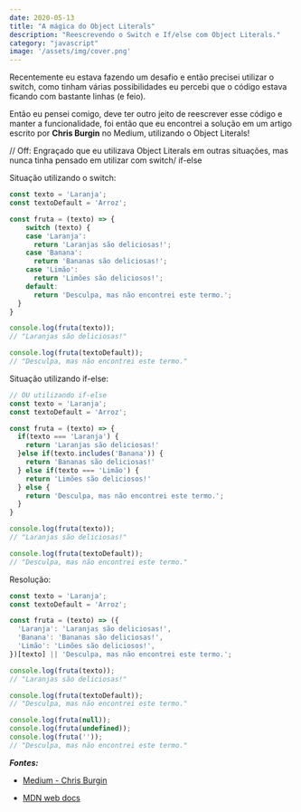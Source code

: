 ```yaml
---
date: 2020-05-13
title: "A mágica do Object Literals"
description: "Reescrevendo o Switch e If/else com Object Literals."
category: "javascript"
image: '/assets/img/cover.png'
---
```


Recentemente eu estava fazendo um desafio e então precisei utilizar o switch, como tinham várias possibilidades eu percebi que o código estava ficando com bastante linhas (e feio).

Então eu pensei comigo, deve ter outro jeito de reescrever esse código e manter a funcionalidade, foi então que eu encontrei a solução em um artigo escrito por **Chris Burgin** no Medium, utilizando o Object Literals!

// Off: Engraçado que eu utilizava Object Literals em outras situações, mas nunca tinha pensado em utilizar com switch/ if-else

Situação utilizando o switch:

```js
const texto = 'Laranja';
const textoDefault = 'Arroz';

const fruta = (texto) => {
	switch (texto) {
    case 'Laranja':
      return 'Laranjas são deliciosas!';
    case 'Banana':
      return 'Bananas são deliciosas!';
    case 'Limão':
      return 'Limões são deliciosos!';
    default:
      return 'Desculpa, mas não encontrei este termo.';
  }
}

console.log(fruta(texto));
// "Laranjas são deliciosas!"

console.log(fruta(textoDefault));
// "Desculpa, mas não encontrei este termo."
```

Situação utilizando if-else: 

```js
// OU utilizando if-else
const texto = 'Laranja';
const textoDefault = 'Arroz';

const fruta = (texto) => {
  if(texto === 'Laranja') {
    return 'Laranjas são deliciosas!'
  }else if(texto.includes('Banana')) {
    return 'Bananas são deliciosas!'
  } else if(texto === 'Limão') {
    return 'Limões são deliciosos!'
  } else {
    return 'Desculpa, mas não encontrei este termo.';
  }
}

console.log(fruta(texto));
// "Laranjas são deliciosas!"

console.log(fruta(textoDefault));
// "Desculpa, mas não encontrei este termo."
```

Resolução:

```js
const texto = 'Laranja';
const textoDefault = 'Arroz';

const fruta = (texto) => ({
  'Laranja': 'Laranjas são deliciosas!',
  'Banana': 'Bananas são deliciosas!',
  'Limão': 'Limões são deliciosos!',
})[texto] || 'Desculpa, mas não encontrei este termo.';

console.log(fruta(texto));
// "Laranjas são deliciosas!"

console.log(fruta(textoDefault));
// "Desculpa, mas não encontrei este termo."

console.log(fruta(null));
console.log(fruta(undefined));
console.log(fruta(''));
// "Desculpa, mas não encontrei este termo."
```

***Fontes:***

- <a href="https://medium.com/chrisburgin/rewriting-javascript-replacing-the-switch-statement-cfff707cf045" target="_blank" rel="noopener noreferrer">Medium - Chris Burgin</a>

- <a href="https://developer.mozilla.org/en-US/docs/Web/JavaScript/Guide/Grammar_and_types#Object_literals" target="_blank" rel="noopener noreferrer">MDN web docs</a>

